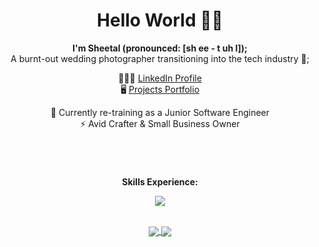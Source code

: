 <div align="center">

# Hello World 👋🏽
<p align="center"><strong>I'm Sheetal (pronounced: [sh ee - t uh l]);</strong><br>A burnt-out wedding photographer transitioning into the tech industry 🤖;</p>


<p>
  🙋🏽‍♀️
<a href="https://www.linkedin.com/in/sheetalvarsani" rel="nofollow noreferrer">
  LinkedIn Profile</a>  <br> 🖥️
<a href="https://sheetalvarsani.github.io/portfolio/" rel="nofollow noreferrer">
  Projects Portfolio
</a>
</p>
<p>

</p>

🌱 Currently re-training as a Junior Software Engineer <br>
⚡ Avid Crafter & Small Business Owner

</div>

#

<div align="center">
  <br>
  <p align="center"><strong>Skills Experience:</strong></p>
  <p align="center">
    <a href="https://skillicons.dev">
      <img src="https://skillicons.dev/icons?i=html,css,js,typescript,react,vscode,bootstrap,mysql,nodejs,py,jest,flask,aws,mongodb,codepen,figma,ps,git,github,java,sass,cypress,bash,vite,postman,githubactions&perline=13&theme=dark" />
    </a>
  </p>
  <br>
<a href="https://github.com/anuraghazra/convoychat" target="_blank" rel="nofollow noreferrer">
  <img align="center" src="https://github-readme-stats.vercel.app/api?username=sheetalvarsani&show_icons=true" />
</a>
  <a href="https://github.com/sheetalvarsani">
  <img align="center" src="https://github-readme-stats.vercel.app/api/top-langs/?username=sheetalvarsani&hide_progress=true" />
</a>





</div>
